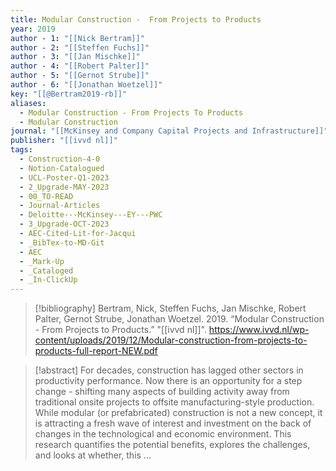 ```yaml
---
title: Modular Construction -  From Projects to Products
year: 2019
author - 1: "[[Nick Bertram]]"
author - 2: "[[Steffen Fuchs]]"
author - 3: "[[Jan Mischke]]"
author - 4: "[[Robert Palter]]"
author - 5: "[[Gernot Strube]]"
author - 6: "[[Jonathan Woetzel]]"
key: "[[@Bertram2019-rb]]"
aliases:
  - Modular Construction - From Projects To Products
  - Modular Construction
journal: "[[McKinsey and Company Capital Projects and Infrastructure]]"
publisher: "[[ivvd nl]]"
tags:
  - Construction-4-0
  - Notion-Catalogued
  - UCL-Poster-Q1-2023
  - 2_Upgrade-MAY-2023
  - 00_TO-READ
  - Journal-Articles
  - Deloitte---McKinsey---EY---PWC
  - 3_Upgrade-OCT-2023
  - AEC-Cited-Lit-for-Jacqui
  - _BibTex-to-MD-Git
  - AEC
  - _Mark-Up
  - _Cataloged
  - _In-ClickUp
---
```


> [!bibliography]
> Bertram, Nick, Steffen Fuchs, Jan Mischke, Robert Palter, Gernot Strube, Jonathan Woetzel. 2019. “Modular Construction -  From Projects to Products.” "[[ivvd nl]]". https://www.ivvd.nl/wp-content/uploads/2019/12/Modular-construction-from-projects-to-products-full-report-NEW.pdf

> [!abstract]
> For decades, construction has lagged other sectors in productivity performance. Now there is an opportunity for a step change -  shifting many aspects of building activity away from traditional onsite projects to offsite manufacturing-style production. While modular (or prefabricated) construction is not a new concept, it is attracting a fresh wave of interest and investment on the back of changes in the technological and economic environment. This research quantifies the potential benefits, explores the challenges, and looks at whether, this …